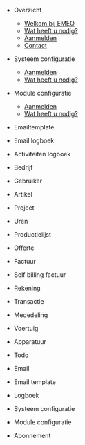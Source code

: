 - Overzicht

  - [Welkom bij EMEQ](README.md)
  - [Wat heeft u nodig?](overview/history.md)
  - [Aanmelden](overview/Aanmelden.md)
  - [Contact](overview/contact.md)

- Systeem configuratie

  - [Aanmelden](subscription/join_emeq.md)
  - [Wat heeft u nodig?](subscription/requirements.md)

- Module configuratie

  - [Aanmelden](subscription/join_emeq.md)
  - [Wat heeft u nodig?](subscription/requirements.md)

- Emailtemplate
- Email logboek
- Activiteiten logboek

- Bedrijf
- Gebruiker
- Artikel
- Project
- Uren
- Productielijst
- Offerte
- Factuur
- Self billing factuur
- Rekening
- Transactie
- Mededeling
- Voertuig
- Apparatuur
- Todo
- Email
- Email template
- Logboek
- Systeem configuratie
- Module configuratie
- Abonnement
